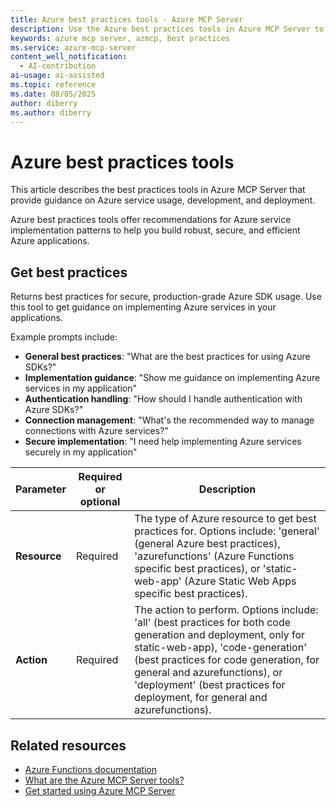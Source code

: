 ```yaml
---
title: Azure best practices tools - Azure MCP Server
description: Use the Azure best practices tools in Azure MCP Server to get guidance on Azure Functions development, deployment, and Azure SDK usage.
keywords: azure mcp server, azmcp, best practices
ms.service: azure-mcp-server
content_well_notification: 
  - AI-contribution
ai-usage: ai-assisted
ms.topic: reference
ms.date: 08/05/2025
author: diberry
ms.author: diberry
---
```


# Azure best practices tools

This article describes the best practices tools in Azure MCP Server that provide guidance on Azure service usage, development, and deployment.

Azure best practices tools offer recommendations for Azure service implementation patterns to help you build robust, secure, and efficient Azure applications.

## Get best practices

<!-- azmcp bestpractices get -->

Returns best practices for secure, production-grade Azure SDK usage. Use this tool to get guidance on implementing Azure services in your applications.

Example prompts include:

- **General best practices**: "What are the best practices for using Azure SDKs?"
- **Implementation guidance**: "Show me guidance on implementing Azure services in my application"
- **Authentication handling**: "How should I handle authentication with Azure SDKs?"
- **Connection management**: "What's the recommended way to manage connections with Azure services?"
- **Secure implementation**: "I need help implementing Azure services securely in my application"

| Parameter | Required or optional | Description |
|-----------|-------------|-------------|
| **Resource** | Required | The type of Azure resource to get best practices for. Options include: 'general' (general Azure best practices), 'azurefunctions' (Azure Functions specific best practices), or 'static-web-app' (Azure Static Web Apps specific best practices). |
| **Action** | Required | The action to perform. Options include: 'all' (best practices for both code generation and deployment, only for static-web-app), 'code-generation' (best practices for code generation, for general and azurefunctions), or 'deployment' (best practices for deployment, for general and azurefunctions). |

## Related resources

- [Azure Functions documentation](/azure/azure-functions/)
- [What are the Azure MCP Server tools?](index.md)
- [Get started using Azure MCP Server](../get-started.md)